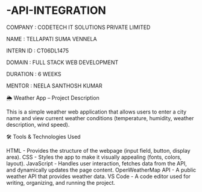 # -API-INTEGRATION

COMPANY : CODETECH IT SOLUTIONS PRIVATE LIMITED

NAME : TELLAPATI SUMA VENNELA

INTERN ID : CT06DL1475

DOMAIN : FULL STACK WEB DEVELOPMENT

DURATION : 6 WEEKS

MENTOR : NEELA SANTHOSH KUMAR

🌦️ Weather App – Project Description

This is a simple weather web application that allows users to enter a city name and view current weather conditions (temperature, humidity, weather description, wind speed).

🛠️ Tools & Technologies Used

HTML - Provides the structure of the webpage (input field, button, display area).
CSS	- Styles the app to make it visually appealing (fonts, colors, layout).
JavaScript - Handles user interaction, fetches data from the API, and dynamically updates the page content.
OpenWeatherMap API	- A public weather API that provides weather data.
VS Code	- A code editor used for writing, organizing, and running the project.
